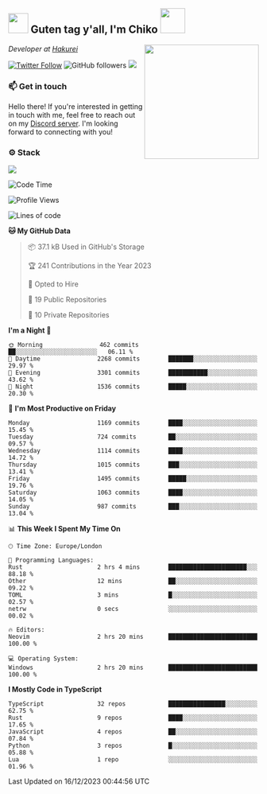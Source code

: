 <h2><img src="https://cdn.discordapp.com/emojis/1100181376730402906.gif?quality=lossless" width="40"> Guten tag y'all, I'm Chiko <img src="https://a.ppy.sh/15907233" width="50"></h2>
<a href="https://twitter.com/Zzul0714/status/1654451338179395585?s=20"><img align='right' src="https://cdn.discordapp.com/attachments/1109162815866023976/1109163700583153705/FvXKt8paEAAR6Ak1.png" width="230"></a>
<p><em>Developer at <a href="https://github.com/hakureiapp">Hakurei</a></em></p>

[![Twitter Follow](https://img.shields.io/twitter/follow/chikoxq?label=Follow)](https://twitter.com/intent/follow?screen_name=chikoxq)
![GitHub followers](https://img.shields.io/github/followers/chikof?label=Follow&style=social)
![](https://komarev.com/ghpvc/?username=chikof&color=blue)

### 📫 Get in touch
Hello there! If you're interested in getting in touch with me, feel free to reach out on my [Discord server](https://discord.gg/sejc7TnX6N). I'm looking forward to connecting with you!

### ⚙️ Stack
![](https://skillicons.dev/icons?i=git,kubernetes,docker,js,ts,cloudflare,css,deno,express,graphql,html,mongodb,nestjs,py,react,apollo,bash,java,lua,nextjs,netlify,nodejs,ps,powershell,rust,neovim,tauri,sentry,postgres,tailwind,prisma,actix)

<!--START_SECTION:waka-->
![Code Time](http://img.shields.io/badge/Code%20Time-1%2C551%20hrs%2039%20mins-blue)

![Profile Views](http://img.shields.io/badge/Profile%20Views-0-blue)

![Lines of code](https://img.shields.io/badge/From%20Hello%20World%20I%27ve%20Written-6.9%20million%20lines%20of%20code-blue)

**🐱 My GitHub Data** 

> 📦 37.1 kB Used in GitHub's Storage 
 > 
> 🏆 241 Contributions in the Year 2023
 > 
> 💼 Opted to Hire
 > 
> 📜 19 Public Repositories 
 > 
> 🔑 10 Private Repositories 
 > 
**I'm a Night 🦉** 

```text
🌞 Morning                462 commits         ██░░░░░░░░░░░░░░░░░░░░░░░   06.11 % 
🌆 Daytime                2268 commits        ███████░░░░░░░░░░░░░░░░░░   29.97 % 
🌃 Evening                3301 commits        ███████████░░░░░░░░░░░░░░   43.62 % 
🌙 Night                  1536 commits        █████░░░░░░░░░░░░░░░░░░░░   20.30 % 
```
📅 **I'm Most Productive on Friday** 

```text
Monday                   1169 commits        ████░░░░░░░░░░░░░░░░░░░░░   15.45 % 
Tuesday                  724 commits         ██░░░░░░░░░░░░░░░░░░░░░░░   09.57 % 
Wednesday                1114 commits        ████░░░░░░░░░░░░░░░░░░░░░   14.72 % 
Thursday                 1015 commits        ███░░░░░░░░░░░░░░░░░░░░░░   13.41 % 
Friday                   1495 commits        █████░░░░░░░░░░░░░░░░░░░░   19.76 % 
Saturday                 1063 commits        ████░░░░░░░░░░░░░░░░░░░░░   14.05 % 
Sunday                   987 commits         ███░░░░░░░░░░░░░░░░░░░░░░   13.04 % 
```


📊 **This Week I Spent My Time On** 

```text
🕑︎ Time Zone: Europe/London

💬 Programming Languages: 
Rust                     2 hrs 4 mins        ██████████████████████░░░   88.18 % 
Other                    12 mins             ██░░░░░░░░░░░░░░░░░░░░░░░   09.22 % 
TOML                     3 mins              █░░░░░░░░░░░░░░░░░░░░░░░░   02.57 % 
netrw                    0 secs              ░░░░░░░░░░░░░░░░░░░░░░░░░   00.02 % 

🔥 Editors: 
Neovim                   2 hrs 20 mins       █████████████████████████   100.00 % 

💻 Operating System: 
Windows                  2 hrs 20 mins       █████████████████████████   100.00 % 
```

**I Mostly Code in TypeScript** 

```text
TypeScript               32 repos            ████████████████░░░░░░░░░   62.75 % 
Rust                     9 repos             ████░░░░░░░░░░░░░░░░░░░░░   17.65 % 
JavaScript               4 repos             ██░░░░░░░░░░░░░░░░░░░░░░░   07.84 % 
Python                   3 repos             █░░░░░░░░░░░░░░░░░░░░░░░░   05.88 % 
Lua                      1 repo              ░░░░░░░░░░░░░░░░░░░░░░░░░   01.96 % 
```




 Last Updated on 16/12/2023 00:44:56 UTC
<!--END_SECTION:waka-->


<!--
<p align="center">
     <a href="https://discord.gg/HhybNhchcC"><img src="https://invidget.switchblade.xyz/sejc7TnX6N" align="center" ><a>
</p> 
-->
